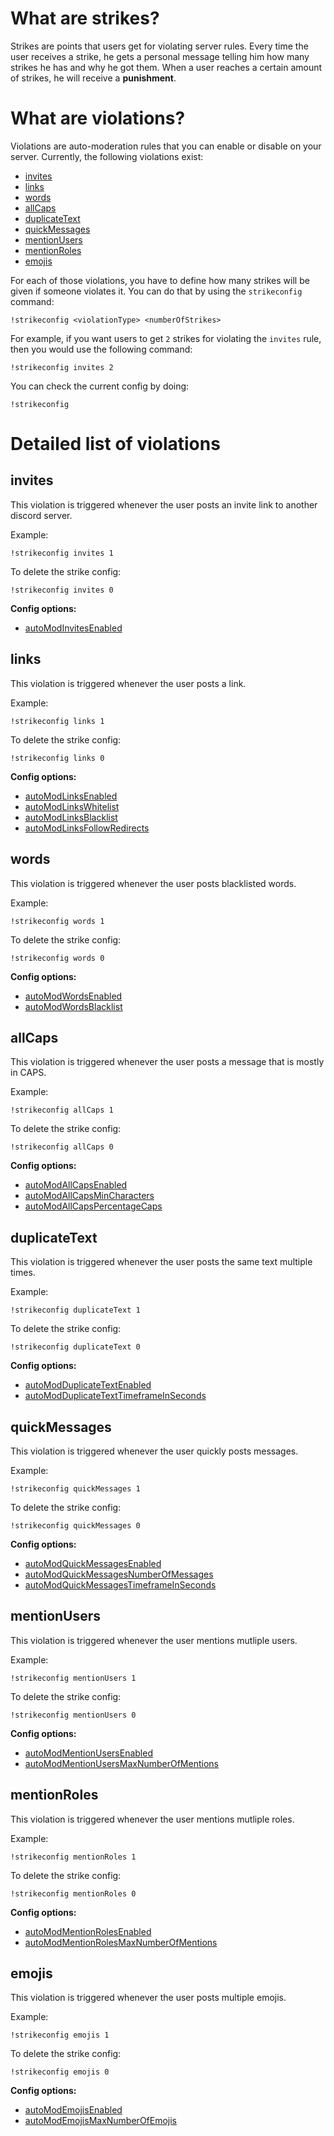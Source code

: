 # What are strikes?

Strikes are points that users get for violating server rules. Every time the user receives a strike, he gets a personal message telling him how many strikes he has and why he got them. When a user reaches a certain amount of strikes, he will receive a **punishment**.

# What are violations?

Violations are auto-moderation rules that you can enable or disable on your server. Currently, the following violations exist:

- [invites](#invites)
- [links](#links)
- [words](#words)
- [allCaps](#allcaps)
- [duplicateText](#duplicatetext)
- [quickMessages](#quickmessages)
- [mentionUsers](#mentionusers)
- [mentionRoles](#mentionroles)
- [emojis](#emojis)

For each of those violations, you have to define how many strikes will be given if someone violates it. You can do that by using the `strikeconfig` command:

```
!strikeconfig <violationType> <numberOfStrikes>
```

For example, if you want users to get `2` strikes for violating the `invites` rule, then you would use the following command:

```
!strikeconfig invites 2
```

You can check the current config by doing:

```
!strikeconfig
```

# Detailed list of violations

## invites

This violation is triggered whenever the user posts an invite link to another discord server.

Example:

```!strikeconfig invites 1```

To delete the strike config:

```!strikeconfig invites 0```

**Config options:**

- [autoModInvitesEnabled](https://docs.invitemanager.co/bot/other/configs#automodinvitesenabled)


## links

This violation is triggered whenever the user posts a link.

Example:

```!strikeconfig links 1```

To delete the strike config:

```!strikeconfig links 0```

**Config options:**

- [autoModLinksEnabled](https://docs.invitemanager.co/bot/other/configs#automodlinksenabled)
- [autoModLinksWhitelist](https://docs.invitemanager.co/bot/other/configs#automodlinkswhitelist)
- [autoModLinksBlacklist](https://docs.invitemanager.co/bot/other/configs#automodlinksblacklist)
- [autoModLinksFollowRedirects](https://docs.invitemanager.co/bot/other/configs#automodlinksfollowredirects)


## words

This violation is triggered whenever the user posts blacklisted words.

Example:

```!strikeconfig words 1```

To delete the strike config:

```!strikeconfig words 0```

**Config options:**

- [autoModWordsEnabled](https://docs.invitemanager.co/bot/other/configs#automodwordsenabled)
- [autoModWordsBlacklist](https://docs.invitemanager.co/bot/other/configs#automodwordsblacklist)


## allCaps

This violation is triggered whenever the user posts a message that is mostly in CAPS.

Example:

```!strikeconfig allCaps 1```

To delete the strike config:

```!strikeconfig allCaps 0```

**Config options:**

- [autoModAllCapsEnabled](https://docs.invitemanager.co/bot/other/configs#automodallcapsenabled)
- [autoModAllCapsMinCharacters](https://docs.invitemanager.co/bot/other/configs#automodallcapsmincharacters)
- [autoModAllCapsPercentageCaps](https://docs.invitemanager.co/bot/other/configs#automodallcapspercentagecaps)


## duplicateText

This violation is triggered whenever the user posts the same text multiple times.

Example:

```!strikeconfig duplicateText 1```

To delete the strike config:

```!strikeconfig duplicateText 0```

**Config options:**

- [autoModDuplicateTextEnabled](https://docs.invitemanager.co/bot/other/configs#automodduplicatetextenabled)
- [autoModDuplicateTextTimeframeInSeconds](https://docs.invitemanager.co/bot/other/configs#automodduplicatetexttimeframeinseconds)


## quickMessages

This violation is triggered whenever the user quickly posts messages.

Example:

```!strikeconfig quickMessages 1```

To delete the strike config:

```!strikeconfig quickMessages 0```

**Config options:**

- [autoModQuickMessagesEnabled](https://docs.invitemanager.co/bot/other/configs#automodquickmessagesenabled)
- [autoModQuickMessagesNumberOfMessages](https://docs.invitemanager.co/bot/other/configs#automodquickmessagesnumberofmessages)
- [autoModQuickMessagesTimeframeInSeconds](https://docs.invitemanager.co/bot/other/configs#automodquickmessagestimeframeinseconds)


## mentionUsers

This violation is triggered whenever the user mentions mutliple users.

Example:

```!strikeconfig mentionUsers 1```

To delete the strike config:

```!strikeconfig mentionUsers 0```

**Config options:**

- [autoModMentionUsersEnabled](https://docs.invitemanager.co/bot/other/configs#automodmentionusersenabled)
- [autoModMentionUsersMaxNumberOfMentions](https://docs.invitemanager.co/bot/other/configs#automodmentionusersmaxnumberofmentions)


## mentionRoles

This violation is triggered whenever the user mentions mutliple roles.

Example:

```!strikeconfig mentionRoles 1```

To delete the strike config:

```!strikeconfig mentionRoles 0```

**Config options:**

- [autoModMentionRolesEnabled](https://docs.invitemanager.co/bot/other/configs#automodmentionrolesenabled)
- [autoModMentionRolesMaxNumberOfMentions](https://docs.invitemanager.co/bot/other/configs#automodmentionrolesmaxnumberofmentions)


## emojis

This violation is triggered whenever the user posts multiple emojis.

Example:

```!strikeconfig emojis 1```

To delete the strike config:

```!strikeconfig emojis 0```

**Config options:**

- [autoModEmojisEnabled](https://docs.invitemanager.co/bot/other/configs#automodemojisenabled)
- [autoModEmojisMaxNumberOfEmojis](https://docs.invitemanager.co/bot/other/configs#automodemojismaxnumberofemojis)
